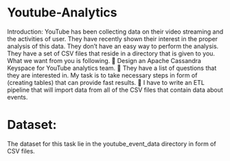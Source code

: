 # Youtube-Analytics

Introduction:
YouTube has been collecting data on their video streaming and the activities of user. They have recently shown their
interest in the proper analysis of this data.
They don’t have an easy way to perform the analysis. They have a set of CSV files that reside in a directory that is given to
you.
What we want from you is following.
 Design an Apache Cassandra Keyspace for YouTube analytics team.
 They have a list of questions that they are interested in. My task is to take necessary steps in form of
(creating tables) that can provide fast results. 
 I have to write an ETL pipeline that will import data from all of the CSV files that contain data about events.
# Dataset:
The dataset for this task lie in the youtube_event_data directory in form of CSV files.
